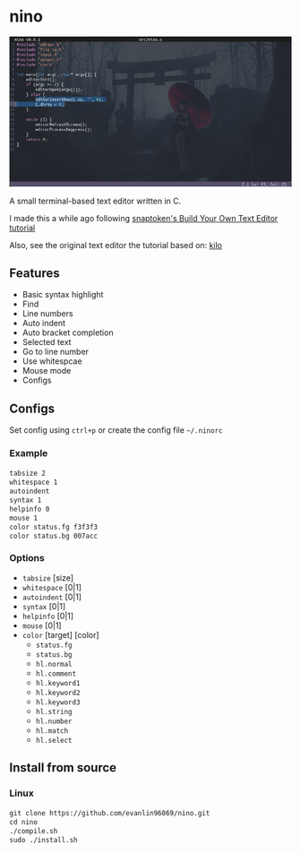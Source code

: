 # nino

![screenshot](/img/editor_screenshot.png)

A small terminal-based text editor written in C.

I made this a while ago following [snaptoken's Build Your Own Text Editor tutorial](https://viewsourcecode.org/snaptoken/kilo/)

Also, see the original text editor the tutorial based on: [kilo](https://github.com/antirez/kilo)

## Features
- Basic syntax highlight
- Find
- Line numbers
- Auto indent
- Auto bracket completion
- Selected text
- Go to line number
- Use whitespcae
- Mouse mode
- Configs

## Configs
Set config using `ctrl+p` or create the config file `~/.ninorc` 

### Example
```
tabsize 2
whitespace 1
autoindent
syntax 1
helpinfo 0
mouse 1
color status.fg f3f3f3
color status.bg 007acc
```
### Options
- `tabsize` [size]
- `whitespace` [0|1]
- `autoindent` [0|1]
- `syntax` [0|1]
- `helpinfo` [0|1]
- `mouse` [0|1]
- `color` [target] [color]
    - `status.fg`
    - `status.bg`
    - `hl.normal`
    - `hl.comment`
    - `hl.keyword1`
    - `hl.keyword2`
    - `hl.keyword3`
    - `hl.string`
    - `hl.number`
    - `hl.match`
    - `hl.select`

## Install from source
### Linux
```
git clone https://github.com/evanlin96069/nino.git
cd nino
./compile.sh
sudo ./install.sh
```
